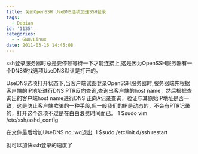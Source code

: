 ```yaml
---
title: 关闭OpenSSH UseDNS选项加速SSH登录
tags:
  - Debian
id: '1135'
categories:
  - - GNU/Linux
date: 2011-03-16 14:45:08
---
```


ssh登录服务器时总是要停顿等待一下才能连接上,这是因为OpenSSH服务器有一个DNS查找选项UseDNS默认是打开的。
<!-- more -->
UseDNS选项打开状态下,当客户端试图登录OpenSSH服务器时,服务器端先根据客户端的IP地址进行DNS PTR反向查询,查询出客户端的host name，然后根据查询出的客户端host name进行DNS 正向A记录查询，验证与其原始IP地址是否一致，这是防止客户端欺骗的一种手段,但一般我们的IP是动态的，不会有PTR记录的，打开这个选项不过是在白白浪费时间而已。
1 $sudo vim /etc/ssh/sshd_config   

在文件最后增加UseDNS no,:wq退出,
1 $sudo /etc/init.d/ssh restart  

就可以加快ssh登录的速度了